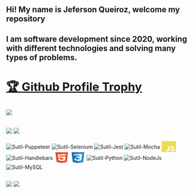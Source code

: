 ## Hi! My name is Jeferson Queiroz, welcome my repository
I am software development since 2020, working with different technologies and solving many types of problems.
---
<a href="https://github.com/ryo-ma/github-profile-trophy"><h2>🏆 Github Profile Trophy</h2></a>
<a href="https://github.com/ryo-ma/github-profile-trophy">
  <img width=800 src="https://github-profile-trophy.vercel.app/?username=phayne693&column=9&theme=gruvbox&no-frame=true"/>
</a>
---

##
<div>
  <img height="180em" src="https://github-readme-stats.vercel.app/api?username=phayne693&show_icons=true&theme=dark"/>
  <img height="180em" src="https://github-readme-stats.vercel.app/api/top-langs/?username=phayne693&layout=compact&theme=dark"/>
</div>

<div style="display: inline_block"><br>
  <img align="center" alt="Sutil-Puppeteer" height="30" width="40" src="https://cdn.jsdelivr.net/gh/devicons/devicon@latest/icons/puppeteer/puppeteer-original.svg" />
  <img align="center" alt="Sutil-Selenium" height="30" width="40" src="https://cdn.jsdelivr.net/gh/devicons/devicon@latest/icons/selenium/selenium-original.svg" />
  <img align="center" alt="Sutil-Jest" height="30" width="40" src="https://cdn.jsdelivr.net/gh/devicons/devicon@latest/icons/jest/jest-plain.svg" />
  <img align="center" alt="Sutil-Mocha" height="30" width="40" src="https://cdn.jsdelivr.net/gh/devicons/devicon@latest/icons/mocha/mocha-original.svg" />
  <img align="center" alt="Sutil-Js" height="30" width="40" src="https://raw.githubusercontent.com/devicons/devicon/master/icons/javascript/javascript-plain.svg">
  <img align="center" alt="Sutil-Handlebars" height="30" width="40" src="https://cdn.jsdelivr.net/gh/devicons/devicon@latest/icons/handlebars/handlebars-original-wordmark.svg" />
  <img align="center" alt="Sutil-HTML" height="30" width="40" src="https://raw.githubusercontent.com/devicons/devicon/master/icons/html5/html5-original.svg">
  <img align="center" alt="Sutil-CSS" height="30" width="40" src="https://raw.githubusercontent.com/devicons/devicon/master/icons/css3/css3-original.svg">
  <img align="center" alt="Sutil-Python" height="30" width="40" src="https://cdn.jsdelivr.net/gh/devicons/devicon@latest/icons/python/python-original.svg" />
  <img align="center" alt="Sutil-NodeJs" height="30" width="40" src="https://cdn.jsdelivr.net/gh/devicons/devicon@latest/icons/nodejs/nodejs-original-wordmark.svg" />
  <img align="center" alt="Sutil-MySQL" height="30" width="40" src="https://cdn.jsdelivr.net/gh/devicons/devicon@latest/icons/mysql/mysql-original-wordmark.svg" />
</div>

  
##
  
<div>
  <a href = "mailto:jefersonqueiroz2009@hotmail.com"><img src="https://img.shields.io/badge/-Outlook-%230077B5?style=for-the-badge&logo=microsoft-outlook&logoColor=white" target="_blank"></a>
  <a href="https://www.linkedin.com/in/jeferson-tester/" target="_blank"><img src="https://img.shields.io/badge/-LinkedIn-%230077B5?style=for-the-badge&logo=linkedin&logoColor=white" target="_blank"></a> 
</div>

<!--
![snake animation](https://github.com/marcoshaa/marcoshaa/blob/output/github-contribution-grid-snake2.svg)
**marcoshaa/marcoshaa** is a ✨ _special_ ✨ repository because its `README.md` (this file) appears on your GitHub profile.

Here are some ideas to get you started:

- 🔭 I’m currently working on ...
- 🌱 I’m currently learning ...
- 👯 I’m looking to collaborate on ...
- 🤔 I’m looking for help with ...
- 💬 Ask me about ...
- 📫 How to reach me: ...
- 😄 Pronouns: ...
- ⚡ Fun fact: ...
-->
